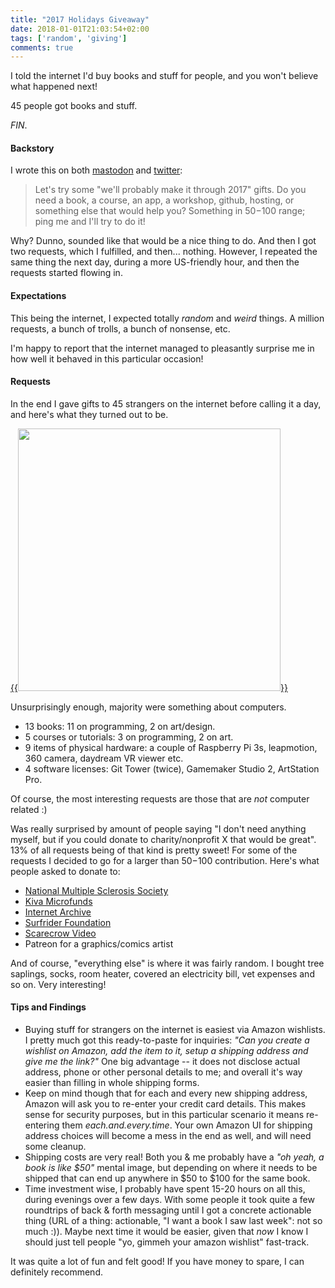 ```yaml
---
title: "2017 Holidays Giveaway"
date: 2018-01-01T21:03:54+02:00
tags: ['random', 'giving']
comments: true
---
```

I told the internet I'd buy books and stuff for people, and you won't believe what happened next!

45 people got books and stuff.

*FIN*.


#### Backstory

I wrote this on both [mastodon](https://mastodon.gamedev.place/@aras/99178536487529963) and
[twitter](https://twitter.com/aras_p/status/941653711218270208):

> Let's try some "we'll probably make it through 2017" gifts. Do you need a book, a course,
> an app, a workshop, github, hosting, or something else that would help you? Something in $50-$100 range;
> ping me and I'll try to do it!

Why? Dunno, sounded like that would be a nice thing to do. And then I got two requests, which I fulfilled,
and then... nothing. However, I repeated the same thing the next day, during a more US-friendly hour,
and then the requests started flowing in.


#### Expectations

This being the internet, I expected totally *random* and *weird* things. A million requests, a bunch of trolls,
a bunch of nonsense, etc.

I'm happy to report that the internet managed to pleasantly surprise me in how well it behaved in this particular
occasion!


#### Requests

In the end I gave gifts to 45 strangers on the internet before calling it a day, and here's what they turned
out to be.

[{{<img src="/img/blog/2018/2017giveaway-type.png" width="420">}}](/img/blog/2018/2017giveaway-type.png)

Unsurprisingly enough, majority were something about computers.

* 13 books: 11 on programming, 2 on art/design.
* 5 courses or tutorials: 3 on programming, 2 on art.
* 9 items of physical hardware: a couple of Raspberry Pi 3s, leapmotion, 360 camera, daydream VR viewer etc.
* 4 software licenses: Git Tower (twice), Gamemaker Studio 2, ArtStation Pro.

Of course, the most interesting requests are those that are *not* computer related :)

Was really surprised by amount of people saying "I don't need anything myself, but if you could donate to
charity/nonprofit X that would be great". 13% of all requests being of that kind is pretty sweet! For some of
the requests I decided to go for a larger than $50-$100 contribution. Here's what people asked to donate to:

* [National Multiple Sclerosis Society](https://www.nationalmssociety.org/)
* [Kiva Microfunds](https://www.kiva.org/)
* [Internet Archive](https://archive.org/)
* [Surfrider Foundation](https://www.surfrider.org/)
* [Scarecrow Video](http://blog.scarecrow.com/about-us-3/)
* Patreon for a graphics/comics artist

And of course, "everything else" is where it was fairly random. I bought tree saplings, socks,
room heater, covered an electricity bill, vet expenses and so on. Very interesting!


#### Tips and Findings

* Buying stuff for strangers on the internet is easiest via Amazon wishlists. I pretty much got this
  ready-to-paste for inquiries: *"Can you create a wishlist on Amazon, add the item to it, setup a
  shipping address and give me the link?"* One big advantage -- it does not disclose actual address, phone or 
  other personal details to me; and overall it's way easier than filling in whole shipping forms.
* Keep on mind though that for each and every new shipping address, Amazon will ask you to re-enter your credit
  card details. This makes sense for security purposes, but in this particular scenario it means re-entering
  them *each.and.every.time*. Your own Amazon UI for shipping address choices will become a mess in the end as well,
  and will need some cleanup.
* Shipping costs are very real! Both you & me probably have a *"oh yeah, a book is like $50"* mental image,
  but depending on where it needs to be shipped that can end up anywhere in $50 to $100 for the same book.
* Time investment wise, I probably have spent 15-20 hours on all this, during evenings over a few days.
  With some people it took quite a few roundtrips of back & forth messaging until I got a concrete actionable
  thing (URL of a thing: actionable, "I want a book I saw last week": not so much :)).
  Maybe next time it would be easier, given that *now* I know I should just tell people "yo, gimmeh your amazon
  wishlist" fast-track.

It was quite a lot of fun and felt good! If you have money to spare, I can definitely recommend.

